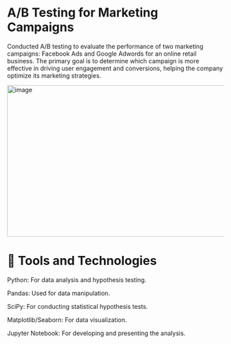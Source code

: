 # A/B Testing for Marketing Campaigns
Conducted A/B testing to evaluate the performance of two marketing campaigns: Facebook Ads and Google Adwords for an online retail business. The primary goal is to determine which campaign is more effective in driving user engagement and conversions, helping the company optimize its marketing strategies.


<img width="1111" height="352" alt="image" src="https://github.com/user-attachments/assets/3776595e-3a2d-4dd0-b126-ab2557ffa13f" />



# 🧰 Tools and Technologies
Python: For data analysis and hypothesis testing.

Pandas: Used for data manipulation.

SciPy: For conducting statistical hypothesis tests.

Matplotlib/Seaborn: For data visualization.

Jupyter Notebook: For developing and presenting the analysis.

